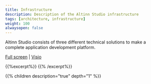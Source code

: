```yaml
---
title: Infrastructure
description: Description of the Altinn Studio infrastructure
tags: [architecture, infrastructure]
weight: 100
alwaysopen: false
---
```


Altinn Studio consists of three different technical solutions to make a complete application development platform.

[Full screen](/teknologi/altinnstudio/architecture/components/infrastructure/altinn_infrastructure.svg") | [Visio](/teknologi/altinnstudio/architecture/components/infrastructure/altinn_infrastructure.vsdx)

{{%excerpt%}}
<object data="/teknologi/altinnstudio/architecture/components/infrastructure/altinn_infrastructure.svg" type="image/svg+xml" style="width: 100%;"></object>
{{% /excerpt%}}

{{% children description="true" depth="1" %}}
